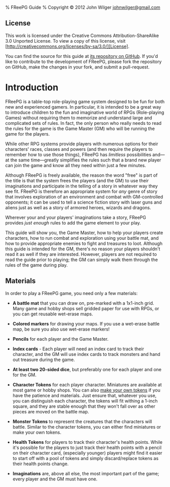 % FReePG Guide
% Copyright &copy; 2012 John Wilger <johnwilger@gmail.com>

## License ##

This work is licensed under the Creative Commons Attribution-ShareAlike 
3.0 Unported License. To view a copy of this license, visit 
[http://creativecommons.org/licenses/by-sa/3.0/][License].

You can find the source for this guide at [its repository on GitHub][Repo]. If
you'd like to contribute to the development of FReePG, please fork the
repository on GitHub, make the changes in your fork, and submit a pull-request.

# Introduction #

FReePG is a table-top role-playing game system designed to be fun for both new
and experienced gamers. In particular, it is intended to be a great way to
introduce children to the fun and imaginative world of RPGs (Role-playing
Games) without requiring them to memorize and understand large and complicated
sets of rules. In fact, the only person who really needs to read the 
rules for the game is the Game Master (GM) who will be running the game 
for the players.

While other RPG systems provide players with numerous options for their 
characters' races, classes and powers (and then require the players to 
remember how to use those things), FReePG has *limitless* possibilities 
and&mdash;at the same time&mdash;greatly simplifies the rules such that 
a brand new player can join the game and know all they need within just 
a few minutes.

Although FReePG is freely available, the reason the word "free" is part 
of the title is that the system frees the players (and the GM) to use 
their imaginations and participate in the telling of a story in whatever 
way they see fit. FReePG is therefore an appropriate system for *any* 
genre of story that involves exploration of an environment and combat 
with GM-controlled opponents; it can be used to tell a science fiction 
story with laser guns and aliens just as well as a story of armored 
heroes, wizards and dragons.

Wherever your and your players' imaginations take a story, FReePG 
provides *just enough* rules to add the game element to your play.

This guide will show you, the Game Master, how to help your players 
create characters, how to run combat and exploration using your battle 
mat, and how to provide appropriate enemies to fight and treasures to 
loot. Although this guide is intended for the GM, there's no reason your 
players shouldn't read it as well if they are interested. However, 
players are not required to read the guide prior to playing; the GM can 
simply walk them through the rules of the game during play.

## Materials ##

In order to play a FReePG game, you need only a few materials:

* **A battle mat** that you can draw on, pre-marked with a 1x1-inch 
  grid. Many game and hobby shops sell gridded paper for use with RPGs, 
  or you can get reusable wet-erase maps.

* **Colored markers** for drawing your maps. If you use a wet-erase 
  battle map, be sure you also use wet-erase markers!

* **Pencils** for each player and the Game Master.

* **Index cards** - Each player will need an index card to track their 
  character, and the GM will use index cards to track monsters and hand 
  out treasure during the game.

* **At least two 20-sided dice**, but preferably one for each player and 
  one for the GM.

* **Character Tokens** for each player character. Miniatures are 
  available at most game or hobby shops. You can also [make your own 
  tokens][NDMTCTP] if you have the patience and materials. Just ensure 
  that, whatever you use, you can distinguish each character, the tokens 
  will fit withing a 1-inch square, and they are stable enough that they 
  won't fall over as other pieces are moved on the battle map.

* **Monster Tokens** to represent the creatures that the characters will 
  battle. Similar to the character tokens, you can either find 
  miniatures or make your own tokens.

* **Health Tokens** for players to track their character's health 
  points. While it's possible for the players to just track their health 
  points with a pencil on their character card, (especially younger) 
  players might find it easier to start off with a pool of tokens and 
  simply discard/replace tokens as their health points change.

* **Imaginations** are, above all else, the most important part of the 
  game; every player and the GM must have one.

[Repo]: http://github.com/jwilger/freepg_guide

[License]: http://creativecommons.org/licenses/by-sa/3.0/

[NDMTCTP]: http://newbiedm.com/2008/11/22/newbiedm-tutorial-counters-tokens-or-pogs/ "NewbieDM Tutorial - Counters, Tokens, or Pogs"
